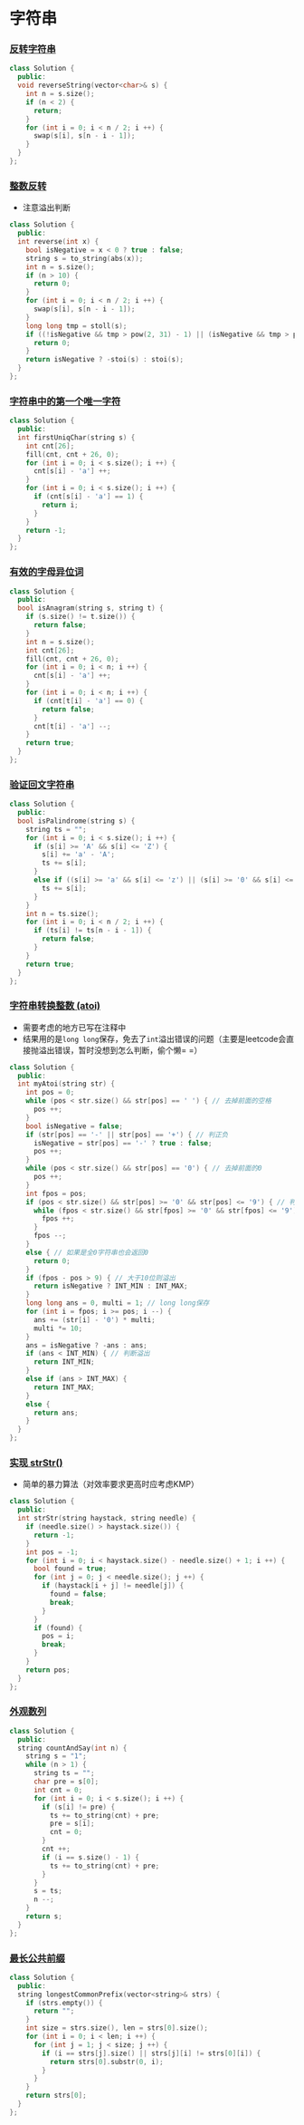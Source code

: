 # 字符串

### [反转字符串](https://leetcode-cn.com/explore/interview/card/top-interview-questions-easy/5/strings/32/)

```c++
class Solution {
  public:
  void reverseString(vector<char>& s) {
    int n = s.size();
    if (n < 2) {
      return;
    }
    for (int i = 0; i < n / 2; i ++) {
      swap(s[i], s[n - i - 1]);
    }
  }
};
```



### [整数反转](https://leetcode-cn.com/explore/interview/card/top-interview-questions-easy/5/strings/33/)

- 注意溢出判断

```c++
class Solution {
  public:
  int reverse(int x) {
    bool isNegative = x < 0 ? true : false;
    string s = to_string(abs(x));
    int n = s.size();
    if (n > 10) {
      return 0;
    }
    for (int i = 0; i < n / 2; i ++) {
      swap(s[i], s[n - i - 1]);
    }
    long long tmp = stoll(s);
    if ((!isNegative && tmp > pow(2, 31) - 1) || (isNegative && tmp > pow(2, 31))) {
      return 0;
    }
    return isNegative ? -stoi(s) : stoi(s);
  }
};
```



### [字符串中的第一个唯一字符](https://leetcode-cn.com/explore/interview/card/top-interview-questions-easy/5/strings/34/)

```c++
class Solution {
  public:
  int firstUniqChar(string s) {
    int cnt[26];
    fill(cnt, cnt + 26, 0);
    for (int i = 0; i < s.size(); i ++) {
      cnt[s[i] - 'a'] ++;
    }
    for (int i = 0; i < s.size(); i ++) {
      if (cnt[s[i] - 'a'] == 1) {
        return i;
      }
    }
    return -1;
  }
};
```



### [有效的字母异位词](https://leetcode-cn.com/explore/interview/card/top-interview-questions-easy/5/strings/35/)

```c++
class Solution {
  public:
  bool isAnagram(string s, string t) {
    if (s.size() != t.size()) {
      return false;
    }
    int n = s.size();
    int cnt[26];
    fill(cnt, cnt + 26, 0);
    for (int i = 0; i < n; i ++) {
      cnt[s[i] - 'a'] ++;
    }
    for (int i = 0; i < n; i ++) {
      if (cnt[t[i] - 'a'] == 0) {
        return false;
      }
      cnt[t[i] - 'a'] --;
    }
    return true;
  }
};
```



### [验证回文字符串](https://leetcode-cn.com/explore/interview/card/top-interview-questions-easy/5/strings/36/)

```c++
class Solution {
  public:
  bool isPalindrome(string s) {
    string ts = "";
    for (int i = 0; i < s.size(); i ++) {
      if (s[i] >= 'A' && s[i] <= 'Z') {
        s[i] += 'a' - 'A';
        ts += s[i];
      }
      else if ((s[i] >= 'a' && s[i] <= 'z') || (s[i] >= '0' && s[i] <= '9')) {
        ts += s[i];
      }
    }
    int n = ts.size();
    for (int i = 0; i < n / 2; i ++) {
      if (ts[i] != ts[n - i - 1]) {
        return false;
      }
    }
    return true;
  }
};
```



### [字符串转换整数 (atoi)](https://leetcode-cn.com/explore/interview/card/top-interview-questions-easy/5/strings/37/)

- 需要考虑的地方已写在注释中
- 结果用的是`long long`保存，免去了`int`溢出错误的问题（主要是leetcode会直接抛溢出错误，暂时没想到怎么判断，偷个懒= =）

```c++
class Solution {
  public:
  int myAtoi(string str) {
    int pos = 0;
    while (pos < str.size() && str[pos] == ' ') { // 去掉前面的空格
      pos ++;
    }
    bool isNegative = false;
    if (str[pos] == '-' || str[pos] == '+') { // 判正负
      isNegative = str[pos] == '-' ? true : false;
      pos ++;
    }
    while (pos < str.size() && str[pos] == '0') { // 去掉前面的0
      pos ++;
    }
    int fpos = pos;
    if (pos < str.size() && str[pos] >= '0' && str[pos] <= '9') { // 判断去掉空格和正负号和0之后的一个字符是不是数字
      while (fpos < str.size() && str[fpos] >= '0' && str[fpos] <= '9') { // 找到结尾位置
        fpos ++;
      }
      fpos --;
    }
    else { // 如果是全0字符串也会返回0
      return 0;
    }
    if (fpos - pos > 9) { // 大于10位则溢出
      return isNegative ? INT_MIN : INT_MAX;
    }
    long long ans = 0, multi = 1; // long long保存
    for (int i = fpos; i >= pos; i --) {
      ans += (str[i] - '0') * multi;
      multi *= 10;
    }
    ans = isNegative ? -ans : ans;
    if (ans < INT_MIN) { // 判断溢出
      return INT_MIN;
    }
    else if (ans > INT_MAX) {
      return INT_MAX;
    }
    else {
      return ans;
    }
  }
};
```



### [实现 strStr()](https://leetcode-cn.com/explore/interview/card/top-interview-questions-easy/5/strings/38/)

- 简单的暴力算法（对效率要求更高时应考虑KMP）

```c++
class Solution {
  public:
  int strStr(string haystack, string needle) {
    if (needle.size() > haystack.size()) {
      return -1;
    }
    int pos = -1;
    for (int i = 0; i < haystack.size() - needle.size() + 1; i ++) {
      bool found = true;
      for (int j = 0; j < needle.size(); j ++) {
        if (haystack[i + j] != needle[j]) {
          found = false;
          break;
        }
      }
      if (found) {
        pos = i;
        break;
      }
    }
    return pos;
  }
};
```



### [外观数列](https://leetcode-cn.com/explore/interview/card/top-interview-questions-easy/5/strings/39/)

```c++
class Solution {
  public:
  string countAndSay(int n) {
    string s = "1";
    while (n > 1) {
      string ts = "";
      char pre = s[0];
      int cnt = 0;
      for (int i = 0; i < s.size(); i ++) {
        if (s[i] != pre) {
          ts += to_string(cnt) + pre;
          pre = s[i];
          cnt = 0;
        }
        cnt ++;
        if (i == s.size() - 1) {
          ts += to_string(cnt) + pre;
        }
      }
      s = ts;
      n --;
    }
    return s;
  }
};
```



### [最长公共前缀](https://leetcode-cn.com/explore/interview/card/top-interview-questions-easy/5/strings/40/)

```c++
class Solution {
  public:
  string longestCommonPrefix(vector<string>& strs) {
    if (strs.empty()) {
      return "";
    }
    int size = strs.size(), len = strs[0].size();
    for (int i = 0; i < len; i ++) {
      for (int j = 1; j < size; j ++) {
        if (i == strs[j].size() || strs[j][i] != strs[0][i]) {
          return strs[0].substr(0, i);
        }
      }
    }
    return strs[0];
  }
};
```

